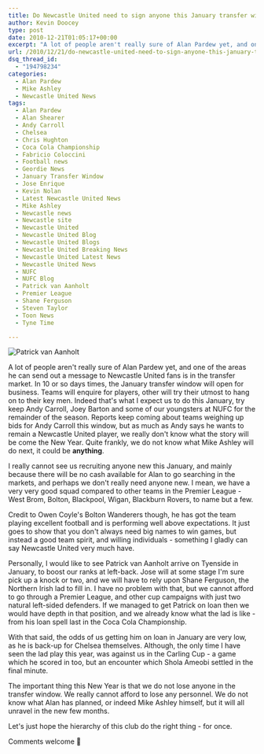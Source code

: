 ```yaml
---
title: Do Newcastle United need to sign anyone this January transfer window?
author: Kevin Doocey
type: post
date: 2010-12-21T01:05:17+00:00
excerpt: "A lot of people aren't really sure of Alan Pardew yet, and one of the areas he can send out a message to Newcastle United.."
url: /2010/12/21/do-newcastle-united-need-to-sign-anyone-this-january-transfer-window/
dsq_thread_id:
  - "194798234"
categories:
  - Alan Pardew
  - Mike Ashley
  - Newcastle United News
tags:
  - Alan Pardew
  - Alan Shearer
  - Andy Carroll
  - Chelsea
  - Chris Hughton
  - Coca Cola Championship
  - Fabricio Coloccini
  - Football news
  - Geordie News
  - January Transfer Window
  - Jose Enrique
  - Kevin Nolan
  - Latest Newcastle United News
  - Mike Ashley
  - Newcastle news
  - Newcastle site
  - Newcastle United
  - Newcastle United Blog
  - Newcastle United Blogs
  - Newcastle United Breaking News
  - Newcastle United Latest News
  - Newcastle United News
  - NUFC
  - NUFC Blog
  - Patrick van Aanholt
  - Premier League
  - Shane Ferguson
  - Steven Taylor
  - Toon News
  - Tyne Time

---
```

![Patrick van Aanholt](https://www.tynetime.com/wp-content/uploads/2010/12/chelsea_1722831c.jpg "van Aanholt - Would be a worthy signing in January as back-up to Jose Enrique")

A lot of people aren't really sure of Alan Pardew yet, and one of the areas he can send out a message to Newcastle United fans is in the transfer market. In 10 or so days times, the January transfer window will open for business. Teams will enquire for players, other will try their utmost to hang on to their key men. Indeed that's what I expect us to do this January, try keep Andy Carroll, Joey Barton and  some of our youngsters at NUFC for the remainder of the season. Reports keep coming about teams weighing up bids for Andy Carroll this window, but as much as Andy says he wants to remain a Newcastle United player, we really don't know what the story will be come the New Year. Quite frankly, we do not know what Mike Ashley will do next, it could be **anything**.

I really cannot see us recruiting anyone new this January, and mainly because there will be no cash available for Alan to go searching in the markets, and perhaps we don't really need anyone new. I mean, we have a very very good squad compared to other teams in the Premier League - West Brom, Bolton, Blackpool, Wigan, Blackburn Rovers, to name but a few.

Credit to Owen Coyle's Bolton Wanderers though, he has got the team playing excellent football and is performing well above expectations. It just goes to show that you don't always need big names to win games, but instead a good team spirit, and willing individuals - something I gladly can say Newcastle United very much have.

Personally, I would like to see Patrick van Aanholt arrive on Tyenside in January, to boost our ranks at left-back. Jose will at some stage I'm sure pick up a knock or two, and we will have to rely upon Shane Ferguson, the Northern Irish lad to fill in. I have no problem with that, but we cannot afford to go through a Premier League, and other cup campaigns with just two natural left-sided defenders. If we managed to get Patrick on loan then we would have depth in that position, and we already know what the lad is like - from his loan spell last in the Coca Cola Championship.

With that said, the odds of us getting him on loan in January are very low, as he is back-up for Chelsea themselves. Although, the only time I have seen the lad play this year, was against us in the Carling Cup - a game which he scored in too, but an encounter which Shola Ameobi settled in the final minute.

The important thing this New Year is that we do not lose anyone in the transfer window. We really cannot afford to lose any personnel. We do not know what Alan has planned, or indeed Mike Ashley himself, but it will all unravel in the new few months.

Let's just hope the hierarchy of this club do the right thing - for once.

Comments welcome 🙂
